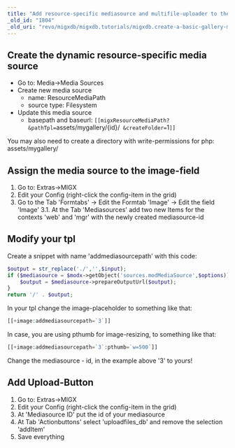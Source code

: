 ```yaml
---
title: "Add resource-specific mediasource and multifile-uploader to the gallery"
_old_id: "1804"
_old_uri: "revo/migxdb/migxdb.tutorials/migxdb.create-a-basic-gallery-management-from-scratch-with-migxdb/add-resource-specific-mediasource-and-multifile-uploader-to-the-gallery"
---
```


## Create the dynamic resource-specific media source

- Go to: Media->Media Sources
- Create new media source
    - name: ResourceMediaPath
    - source type: Filesystem
- Update this media source
    - basepath and baseurl: `[[migxResourceMediaPath? &pathTpl=`assets/mygallery/{id}/` &createFolder=`1`]]`

 You may also need to create a directory with write-permissions for php: assets/mygallery/

## Assign the media source to the image-field

1. Go to: Extras->MIGX
2. Edit your Config (right-click the config-item in the grid)
3. Go to the Tab 'Formtabs' -> Edit the Formtab 'Image' -> Edit the field 'Image'
  3.1. At the Tab 'Mediasources' add two new Items for the contexts 'web' and 'mgr' with the newly created mediasource-id

## Modify your tpl

 Create a snippet with name 'addmediasourcepath' with this code:

``` php
$output = str_replace('./','',$input);
if ($mediasource = $modx->getObject('sources.modMediaSource',$options)){
    $output = $mediasource->prepareOutputUrl($output);
}
return '/' . $output;
```

 In your tpl change the image-placeholder to something like that:

``` php
[[+image:addmediasourcepath=`3`]]
```

 In case, you are using pthumb for image-resizing, to something like that:

``` php
[[+image:addmediasourcepath=`3`:pthumb=`w=500`]]
```

 Change the mediasource - id, in the example above '3' to yours!

## Add Upload-Button

1. Go to: Extras->MIGX
2. Edit your Config (right-click the config-item in the grid)
3. At 'Mediasource ID' put the id of your mediasource
4. At Tab 'Actionbuttons' select 'uploadfiles\_db' and remove the selection 'addItem'
5. Save everything
